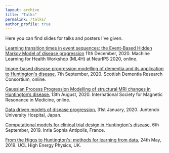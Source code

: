 ```yaml
---
layout: archive
title: "Talks"
permalink: /talks/
author_profile: true
---
```


Here you can find slides for talks and posters I've given.

[Learning transition times in event sequences: the Event-Based Hidden Markov Model of disease progression](http://pawij.github.io/files/paw_ml4h_2020_poster.pdf) 11th December, 2020. Machine Learning for Health Workshop (ML4H) at NeurIPS 2020, online.

[Image-based disease progression modelling of dementia and its application to Huntington's disease.](http://pawij.github.io/files/paw_sdrc2020_poster_v0.pdf) 7th September, 2020. Scottish Dementia Research Consortium, online.

[Gaussian Process Progression Modelling of structural MRI changes in Huntington’s disease.](http://pawij.github.io/files/paw_ismrm_2020.pdf) 13th August, 2020. International Society for Magnetic Resonance in Medicine, online.

[Data driven models of disease progression.](http://pawij.github.io/files/paw_juntendo_310120.pdf) 31st January, 2020. Juntendo University Hospital, Japan.  

[Computational models for clinical trial design in Huntington's disease.](http://pawij.github.io/files/paw_inria_060919.pdf) 6th September, 2019. Inria Sophia Antipolis, France.  

[From the Higgs to Huntington's: methods for learning from data.](http://pawij.github.io/files/paw_hep_240519.pdf) 24th May, 2019. UCL High Energy Physics, UK.

<!--
{% for post in site.talks reversed %}
  {% include archive-single-talk.html %}
{% endfor %}
-->